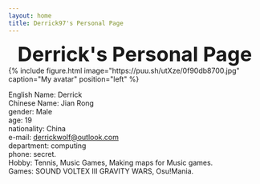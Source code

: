 ```yaml
---
layout: home
title: Derrick97's Personal Page
---
```


<div class="text" style="text-align:center; font-size:40px; font-weight:bold;">
  Derrick's Personal Page
</div>

<div>
{% include figure.html image="https://puu.sh/utXze/0f90db8700.jpg" caption="My avatar" position="left" %}
</div>

English Name: Derrick 
<br>
Chinese Name: Jian Rong
<br>
gender: Male
<br>
age: 19
<br>
nationality: China
<br>
e-mail: derrickwolf@outlook.com
<br>
department: computing
<br>
phone: secret.
<br>
Hobby: Tennis, Music Games, Making maps for Music games.
<br>
Games: SOUND VOLTEX III GRAVITY WARS, Osu!Mania.

